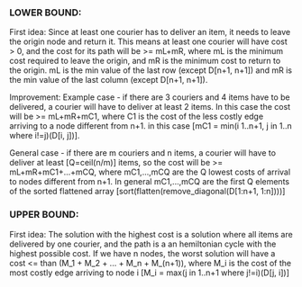 ### LOWER BOUND:

First idea:
Since at least one courier has to deliver an item, it needs to leave the origin node and return it.
This means at least one courier will have cost > 0, and the cost for its path will be >= mL+mR, where mL is the minimum cost required to leave the 
origin, and mR is the minimum cost to return to the origin.
mL is the min value of the last row (except D[n+1, n+1]) and mR is the min value of the last column (except D[n+1, n+1]).

Improvement:
Example case - if there are 3 couriers and 4 items have to be delivered, a courier will have to deliver at least 2 items.
In this case the cost will be >= mL+mR+mC1, where C1 is the cost of the less costly edge arriving to a node different from n+1.
in this case [mC1 = min(i 1..n+1, j in 1..n where i!=j)(D[i, j])].

General case - if there are m couriers and n items, a courier will have to deliver at least [Q=ceil(n/m)] items, so the cost will be >= mL+mR+mC1+...+mCQ,
where mC1,...,mCQ are the Q lowest costs of arrival to nodes different from n+1.
In general mC1,...,mCQ are the first Q elements of the sorted flattened array [sort(flatten(remove_diagonal(D[1:n+1, 1:n])))]

### UPPER BOUND:

First idea:
The solution with the highest cost is a solution where all items are delivered by one courier, and the path is a an hemiltonian cycle with the highest 
possible cost. If we have n nodes, the worst solution will have a cost <= than (M_1 + M_2 + ... + M_n + M_(n+1)), where M_i is the cost of the most costly
edge arriving to node i [M_i = max(j in 1..n+1 where j!=i)(D[j, i])]